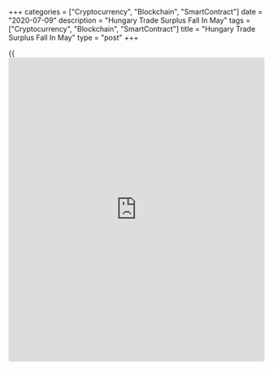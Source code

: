 +++
categories = ["Cryptocurrency", "Blockchain", "SmartContract"]
date = "2020-07-09"
description = "Hungary Trade Surplus Fall In May"
tags = ["Cryptocurrency", "Blockchain", "SmartContract"]
title = "Hungary Trade Surplus Fall In May"
type = "post"
+++

{{<iframe id="large-banner" src="https://www.bounty.group/#slide=11.0" width="100%" height="600" scrolling="no" style="border: 0px solid rgb(216, 221, 230); border-radius: 3px;">}}

Hungary's trade surplus decreased in May, amid a fall in both exports
and imports, data from the Hungarian Central Statistical Office showed
on Thursday.

The trade surplus decreased to EUR 155 million in May from EUR 647
million in the same month last year.

A significant fall was observed in both directions of external trade in
goods compared to last year due to the impact of COVID-19 epidemic,
however its extent was lower than in April, the agency said.

Exports fell 28.9 percent year-on-year in May, following a 37.2 percent
decrease in April.

Imports decreased 25.5 percent annually in May, following a 29.1 percent
fall in the preceding month.

For comments and feedback [contact](https://www.playgroundfx.com/contact/): editorial@rtt[news](https://www.letsplayfx.com/blog/forex-news-website/).com

[Economic News][1]

 **What parts of the world are seeing the best (and worst) economic
performances lately? Click[here][2] to check out our [Econ Scorecard][2]
and find out! See up-to-the-moment [ranking](https://www.playgroundfx.com/blog/crypto-exchange-ranking/)s for the best and worst
performers in [GDP][3], [unemployment rate][4], [inflation][5] and much
more.**

   1. www.rtt[news](https://www.letsplayfx.com/blog/forex-news-website/).com/Content/EconomicNews.aspx
   2. www.rtt[news](https://www.letsplayfx.com/blog/forex-news-website/).com/economic-scorecard/world-rank/industrial-production/highest-performance.aspx
   3. www.rtt[news](https://www.letsplayfx.com/blog/forex-news-website/).com/economic-scorecard/world-rank/GDP/highest-performance.aspx
   4. www.rtt[news](https://www.letsplayfx.com/blog/forex-news-website/).com/economic-scorecard/world-rank/unemployment-rate/lowest-performance.aspx
   5. www.rtt[news](https://www.letsplayfx.com/blog/forex-news-website/).com/economic-scorecard/world-rank/CPI/highest-performance.aspx